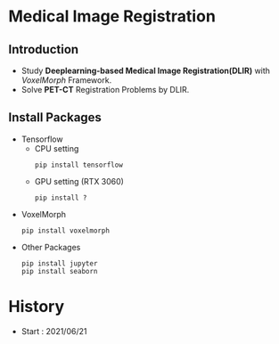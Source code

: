# Medical Image Registration

## Introduction
* Study **Deeplearning-based Medical Image Registration(DLIR)** with *VoxelMorph* Framework.
* Solve **PET-CT** Registration Problems by DLIR.
  
## Install Packages
* Tensorflow 
  * CPU setting
    ```
    pip install tensorflow
    ```
  * GPU setting (RTX 3060)
    ```
    pip install ?
    ```
* VoxelMorph
    ```
    pip install voxelmorph
    ```
* Other Packages
    ```
    pip install jupyter
    pip install seaborn
    ```

# History
* Start : 2021/06/21
